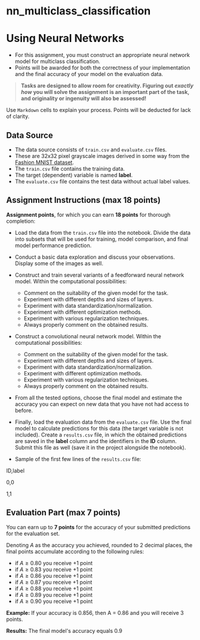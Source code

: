 # nn_multiclass_classification

# Using Neural Networks

  * For this assignment, you must construct an appropriate neural network model for multiclass classification.
  * Points will be awarded for both the correctness of your implementation and the final accuracy of your model on the evaluation data.
    
> **Tasks are designed to allow room for creativity. Figuring out _exactly how_ you will solve the assignment is an important part of the task, and originality or ingenuity will also be assessed!**

Use `Markdown` cells to explain your process. Points will be deducted for lack of clarity.

## Data Source

 * The data source consists of `train.csv` and `evaluate.csv` files.
 * These are 32x32 pixel grayscale images derived in some way from the [Fashion MNIST dataset](https://www.kaggle.com/datasets/zalando-research/fashionmnist).
 * The `train.csv` file contains the training data.
 * The target (dependent) variable is named **label**.
 * The `evaluate.csv` file contains the test data without actual label values.

## Assignment Instructions (max 18 points)

**Assignment points**, for which you can earn **18 points** for thorough completion:
  * Load the data from the `train.csv` file into the notebook. Divide the data into subsets that will be used for training, model comparison, and final model performance prediction.
  * Conduct a basic data exploration and discuss your observations. Display some of the images as well.
  * Construct and train several variants of a feedforward neural network model. Within the computational possibilities:
      * Comment on the suitability of the given model for the task.
      * Experiment with different depths and sizes of layers.
      * Experiment with data standardization/normalization.
      * Experiment with different optimization methods.
      * Experiment with various regularization techniques.
      * Always properly comment on the obtained results.

  * Construct a convolutional neural network model. Within the computational possibilities:
      * Comment on the suitability of the given model for the task.
      * Experiment with different depths and sizes of layers.
      * Experiment with data standardization/normalization.
      * Experiment with different optimization methods.
      * Experiment with various regularization techniques.
      * Always properly comment on the obtained results.
    
  * From all the tested options, choose the final model and estimate the accuracy you can expect on new data that you have not had access to before.
  
  * Finally, load the evaluation data from the `evaluate.csv` file. Use the final model to calculate predictions for this data (the target variable is not included). Create a `results.csv` file, in which the obtained predictions are saved in the **label** column and the identifiers in the **ID** column. Submit this file as well (save it in the project alongside the notebook).
   
   * Sample of the first few lines of the `results.csv` file:
  
ID,label

0,0

1,1


## Evaluation Part (max 7 points)
You can earn up to **7 points** for the accuracy of your submitted predictions for the evaluation set.

Denoting $A$ as the accuracy you achieved, rounded to 2 decimal places, the final points accumulate according to the following rules:
* if $A \geq 0.80$ you receive +1 point
* if $A \geq 0.83$ you receive +1 point
* if $A \geq 0.86$ you receive +1 point
* if $A \geq 0.87$ you receive +1 point
* if $A \geq 0.88$ you receive +1 point
* if $A \geq 0.89$ you receive +1 point
* if $A \geq 0.90$ you receive +1 point

**Example:** If your accuracy is 0.856, then A = 0.86 and you will receive 3 points.

**Results:** The final model's accuracy equals 0.9
